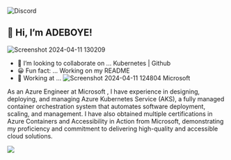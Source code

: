![Discord](https://img.shields.io/discord/1200102601451114547?logo=github&labelColor=blue)   

## 👋 Hi, I’m ADEBOYE!

![Screenshot 2024-04-11 130209](https://github.com/fadarboye/Level-Up-Your-Profile/assets/130584349/9b7360c7-5f6a-4f0d-a0dc-4cbd08610e0b)
 


- 💜 I’m looking to collaborate on ... Kubernetes | Github 
- 😀 Fun fact: ... Working on my README 
- 🏬 Working at ... ![Screenshot 2024-04-11 124804](https://github.com/fadarboye/Level-Up-Your-Profile/assets/130584349/4f4e0dbc-f942-4949-87c9-598c583e9a80) Microsoft 
  
 As an Azure Engineer at Microsoft 
, I have experience in designing, deploying, and managing Azure Kubernetes Service (AKS), a fully managed container orchestration system that automates software deployment, scaling, and management. I have also obtained multiple certifications in Azure Containers and Accessibility in Action from Microsoft, demonstrating my proficiency and commitment to delivering high-quality and accessible cloud solutions.

<a href="https://www.linkedin.com/in/adeboye-famurewa-700b9426/"><img src="https://img.shields.io/badge/LinkedIn-0077B5?style=for-the-badge&logo=linkedin&logoColor=white"></a>   




<!---
fadarboye/fadarboye is a ✨ special ✨ repository because its `README.md` (this file) appears on your GitHub profile.
You can click the Preview link to take a look at your changes.
--->
